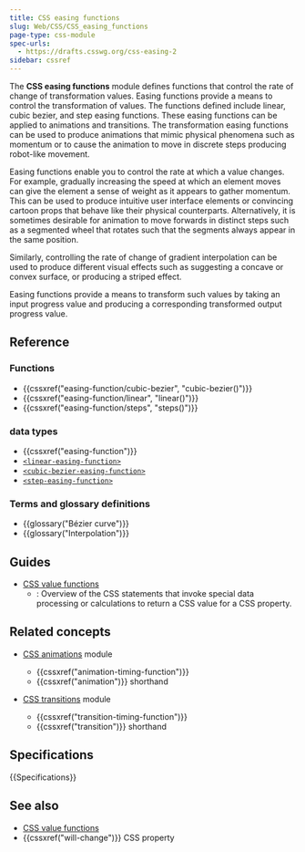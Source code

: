 ```yaml
---
title: CSS easing functions
slug: Web/CSS/CSS_easing_functions
page-type: css-module
spec-urls:
  - https://drafts.csswg.org/css-easing-2
sidebar: cssref
---
```


The **CSS easing functions** module defines functions that control the rate of change of transformation values. Easing functions provide a means to control the transformation of values. The functions defined include linear, cubic bezier, and step easing functions. These easing functions can be applied to animations and transitions. The transformation easing functions can be used to produce animations that mimic physical phenomena such as momentum or to cause the animation to move in discrete steps producing robot-like movement.

Easing functions enable you to control the rate at which a value changes. For example, gradually increasing the speed at which an element moves can give the element a sense of weight as it appears to gather momentum. This can be used to produce intuitive user interface elements or convincing cartoon props that behave like their physical counterparts. Alternatively, it is sometimes desirable for animation to move forwards in distinct steps such as a segmented wheel that rotates such that the segments always appear in the same position.

Similarly, controlling the rate of change of gradient interpolation can be used to produce different visual effects such as suggesting a concave or convex surface, or producing a striped effect.

Easing functions provide a means to transform such values by taking an input progress value and producing a corresponding transformed output progress value.

## Reference

### Functions

- {{cssxref("easing-function/cubic-bezier", "cubic-bezier()")}}
- {{cssxref("easing-function/linear", "linear()")}}
- {{cssxref("easing-function/steps", "steps()")}}

### data types

- {{cssxref("easing-function")}}
- [`<linear-easing-function>`](/en-US/docs/Web/CSS/easing-function#linear-easing-function)
- [`<cubic-bezier-easing-function>`](/en-US/docs/Web/CSS/easing-function#cubic-bezier-easing-function)
- [`<step-easing-function>`](/en-US/docs/Web/CSS/easing-function#step-easing-function)

### Terms and glossary definitions

- {{glossary("Bézier curve")}}
- {{glossary("Interpolation")}}

## Guides

- [CSS value functions](/en-US/docs/Web/CSS/CSS_Values_and_Units/CSS_Value_Functions)
  - : Overview of the CSS statements that invoke special data processing or calculations to return a CSS value for a CSS property.

## Related concepts

- [CSS animations](/en-US/docs/Web/CSS/CSS_animations) module
  - {{cssxref("animation-timing-function")}}
  - {{cssxref("animation")}} shorthand

- [CSS transitions](/en-US/docs/Web/CSS/CSS_transitions) module
  - {{cssxref("transition-timing-function")}}
  - {{cssxref("transition")}} shorthand

## Specifications

{{Specifications}}

## See also

- [CSS value functions](/en-US/docs/Web/CSS/CSS_values_and_units/CSS_value_functions)
- {{cssxref("will-change")}} CSS property
